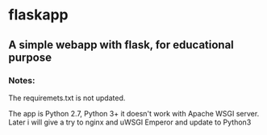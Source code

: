 # flaskapp

## A simple webapp with flask, for educational purpose

### Notes:
The requiremets.txt is not updated.

The app is Python 2.7, Python 3+ it doesn't work  with Apache WSGI server.<br>
Later i will give a try to  nginx and uWSGI Emperor and update to Python3



